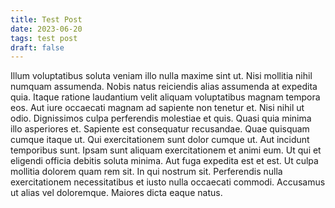 ```yaml
---
title: Test Post
date: 2023-06-20
tags: test post
draft: false
---
```

Illum voluptatibus soluta veniam illo nulla maxime sint ut. Nisi mollitia nihil numquam assumenda. Nobis natus reiciendis alias assumenda at expedita quia. Itaque ratione laudantium velit aliquam voluptatibus magnam tempora eos. Aut iure occaecati magnam ad sapiente non tenetur et. Nisi nihil ut odio. Dignissimos culpa perferendis molestiae et quis. Quasi quia minima illo asperiores et. Sapiente est consequatur recusandae. Quae quisquam cumque itaque ut. Qui exercitationem sunt dolor cumque ut. Aut incidunt temporibus sunt. Ipsam sunt aliquam exercitationem et animi eum. Ut qui et eligendi officia debitis soluta minima. Aut fuga expedita est et est. Ut culpa mollitia dolorem quam rem sit. In qui nostrum sit. Perferendis nulla exercitationem necessitatibus et iusto nulla occaecati commodi. Accusamus ut alias vel doloremque. Maiores dicta eaque natus.

